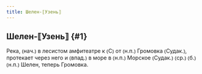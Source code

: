 ```yaml
---
title: Шелен-⟦Узень⟧
---
```

## Шелен-⟦Узень⟧ {#1}

Река, ⦅нач.⦆ в лесистом амфитеатре к ⦅С⦆ от ⦅н.п.⦆  Громовка ⦅Судак.⦆, протекает через него и ⦅впад.⦆ в море в ⦅н.п.⦆ Морское ⦅Судак.⦆ ⦅ср.⦆ ⦅б.⦆ ⦅н.п.⦆ Шелен, теперь Громовка.
